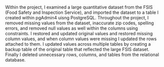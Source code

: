 Within the project, I examined a large quantitative dataset from the FSIS (Food Safety and Inspection Service), and imported the dataset to a table I created within pgAdmin4 uisng PostgreSQL.
Throughout the project, I removed missing values from the dataset, inaccurate zip codes, spelling errors, and removed null values as well within the columns using constraints.
I restored and updated original values and restored missing column values, and when column values were missing I updated the rows attached to them. 
I updated values across multiple tables by creating a backup table of the original table that reflected the large FSIS dataset.
Finally I deleted unnecessary rows, columns, and tables from the relational database.
